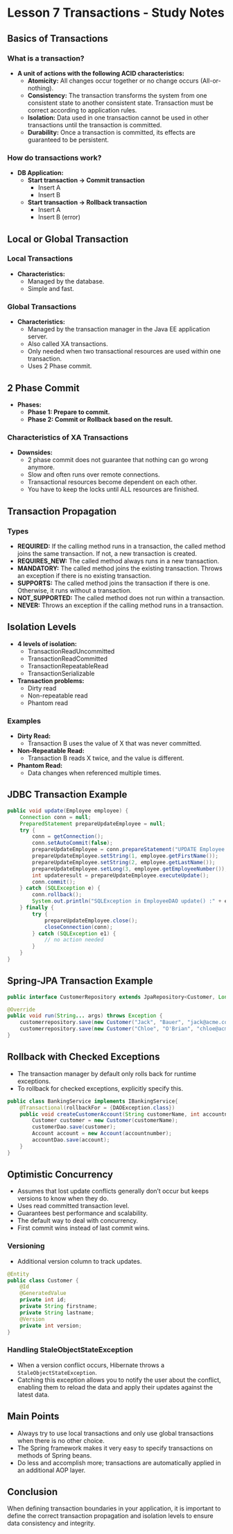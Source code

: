 # Lesson 7 Transactions - Study Notes

## Basics of Transactions

### What is a transaction?

- **A unit of actions with the following ACID characteristics:**
  - **Atomicity:** All changes occur together or no change occurs (All-or-nothing).
  - **Consistency:** The transaction transforms the system from one consistent state to another consistent state. Transaction must be correct according to application rules.
  - **Isolation:** Data used in one transaction cannot be used in other transactions until the transaction is committed.
  - **Durability:** Once a transaction is committed, its effects are guaranteed to be persistent.

### How do transactions work?

- **DB Application:**
  - **Start transaction -> Commit transaction**
    - Insert A
    - Insert B
  - **Start transaction -> Rollback transaction**
    - Insert A
    - Insert B (error)

## Local or Global Transaction

### Local Transactions

- **Characteristics:**
  - Managed by the database.
  - Simple and fast.

### Global Transactions

- **Characteristics:**
  - Managed by the transaction manager in the Java EE application server.
  - Also called XA transactions.
  - Only needed when two transactional resources are used within one transaction.
  - Uses 2 Phase commit.

## 2 Phase Commit

- **Phases:**
  - **Phase 1: Prepare to commit.**
  - **Phase 2: Commit or Rollback based on the result.**

### Characteristics of XA Transactions

- **Downsides:**
  - 2 phase commit does not guarantee that nothing can go wrong anymore.
  - Slow and often runs over remote connections.
  - Transactional resources become dependent on each other.
  - You have to keep the locks until ALL resources are finished.

## Transaction Propagation

### Types

- **REQUIRED:** If the calling method runs in a transaction, the called method joins the same transaction. If not, a new transaction is created.
- **REQUIRES_NEW:** The called method always runs in a new transaction.
- **MANDATORY:** The called method joins the existing transaction. Throws an exception if there is no existing transaction.
- **SUPPORTS:** The called method joins the transaction if there is one. Otherwise, it runs without a transaction.
- **NOT_SUPPORTED:** The called method does not run within a transaction.
- **NEVER:** Throws an exception if the calling method runs in a transaction.

## Isolation Levels

- **4 levels of isolation:**
  - TransactionReadUncommitted
  - TransactionReadCommitted
  - TransactionRepeatableRead
  - TransactionSerializable
- **Transaction problems:**
  - Dirty read
  - Non-repeatable read
  - Phantom read

### Examples

- **Dirty Read:**
  - Transaction B uses the value of X that was never committed.
- **Non-Repeatable Read:**
  - Transaction B reads X twice, and the value is different.
- **Phantom Read:**
  - Data changes when referenced multiple times.

## JDBC Transaction Example

```java
public void update(Employee employee) {
    Connection conn = null;
    PreparedStatement prepareUpdateEmployee = null;
    try {
        conn = getConnection();
        conn.setAutoCommit(false);
        prepareUpdateEmployee = conn.prepareStatement("UPDATE Employee SET firstname= ?, lastname= ? WHERE employeenumber=?");
        prepareUpdateEmployee.setString(1, employee.getFirstName());
        prepareUpdateEmployee.setString(2, employee.getLastName());
        prepareUpdateEmployee.setLong(3, employee.getEmployeeNumber());
        int updateresult = prepareUpdateEmployee.executeUpdate();
        conn.commit();
    } catch (SQLException e) {
        conn.rollback();
        System.out.println("SQLException in EmployeeDAO update() :" + e);
    } finally {
        try {
            prepareUpdateEmployee.close();
            closeConnection(conn);
        } catch (SQLException e1) {
            // no action needed
        }
    }
}
```

## Spring-JPA Transaction Example

```java
public interface CustomerRepository extends JpaRepository<Customer, Long> {}

@Override
public void run(String... args) throws Exception {
    customerrepository.save(new Customer("Jack", "Bauer", "jack@acme.com"));
    customerrepository.save(new Customer("Chloe", "O'Brian", "chloe@acme.com"));
}
```

## Rollback with Checked Exceptions

- The transaction manager by default only rolls back for runtime exceptions.
- To rollback for checked exceptions, explicitly specify this.

```java
public class BankingService implements IBankingService{
    @Transactional(rollbackFor = {DAOException.class})
    public void createCustomerAccount(String customerName, int accountnumber) throws Exception {
        Customer customer = new Customer(customerName);
        customerDao.save(customer);
        Account account = new Account(accountnumber);
        accountDao.save(account);
    }
}
```

## Optimistic Concurrency

- Assumes that lost update conflicts generally don’t occur but keeps versions to know when they do.
- Uses read committed transaction level.
- Guarantees best performance and scalability.
- The default way to deal with concurrency.
- First commit wins instead of last commit wins.

### Versioning

- Additional version column to track updates.

```java
@Entity
public class Customer {
    @Id
    @GeneratedValue
    private int id;
    private String firstname;
    private String lastname;
    @Version
    private int version;
}
```

### Handling StaleObjectStateException

- When a version conflict occurs, Hibernate throws a `StaleObjectStateException`.
- Catching this exception allows you to notify the user about the conflict, enabling them to reload the data and apply their updates against the latest data.

## Main Points

- Always try to use local transactions and only use global transactions when there is no other choice.
- The Spring framework makes it very easy to specify transactions on methods of Spring beans.
- Do less and accomplish more; transactions are automatically applied in an additional AOP layer.

## Conclusion

When defining transaction boundaries in your application, it is important to define the correct transaction propagation and isolation levels to ensure data consistency and integrity.
